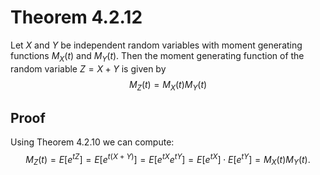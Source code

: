 # Theorem 4.2.12
Let $X$ and $Y$ be independent random variables with moment generating functions $M_X(t)$ and $M_Y(t)$. Then the moment generating function of the random variable $Z = X + Y$ is given by
$$
M_Z(t) = M_X(t)M_Y(t)
$$

## Proof
Using Theorem 4.2.10 we can compute:
$$
M_Z(t) = E\left[e^{tZ}\right] = E\left[e^{t(X + Y)}\right] = E[e^{tX}e^{tY}] = E\left[e^{tX}\right] \cdot E\left[e^{tY}\right] = M_X(t) M_Y(t).
$$